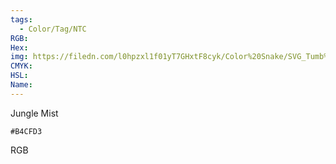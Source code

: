 ```yaml
---
tags:
  - Color/Tag/NTC
RGB:
Hex:
img: https://filedn.com/l0hpzxl1f01yT7GHxtF8cyk/Color%20Snake/SVG_Tumb%20Mass%20No%20Name/B4CFD3.svg
CMYK:
HSL:
Name:
---
```

Jungle Mist
```palette
#B4CFD3
```
RGB
